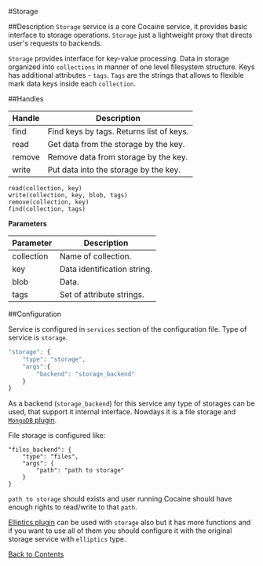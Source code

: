 #Storage

##Description
`Storage` service is a core Cocaine service, it provides basic interface to storage operations. `Storage` just a lightweight proxy that directs user's requests to backends.

`Storage` provides interface for key-value processing. Data in storage organized into `collections` in manner of one level filesystem structure. Keys has additional attributes - `tags`. `Tags` are the strings that allows to flexible mark data keys inside each `collection`.

##Handles

| Handle | Description |
|--------|-------------|
|find|Find keys by tags. Returns list of keys.|
|read|Get data from the storage by the key.|
|remove|Remove data from storage by the key.|
|write|Put data into the storage by the key.|

```
read(collection, key)
write(collection, key, blob, tags)
remove(collection, key)
find(collection, tags)
```

**Parameters**

|**Parameter**|**Description**|
|-------------|---------------|
|collection|Name of collection.|
|key|Data identification string.|
|blob|Data.|
|tags|Set of attribute strings.|

##Configuration

Service is configured in `services` section of the configuration file. Type of service is `storage`.

```javascript
"storage": {
    "type": "storage",
    "args":{
        "backend": "storage_backend"
    }
}
```

As a backend (`storage_backend`) for this service any type of storages can be used, that support it internal interface. Nowdays it is a file storage and [`MongoDB` plugin](services-and-plugins-mongodb.md).

File storage is configured like:

```
"files_backend": {
    "type": "files",
    "args": {
        "path": "path to storage"
    }
}
```

`path to storage` should exists and user running Cocaine should have enough rights to read/write to that `path`.

[Elliptics plugin](services-and-plugins-elliptics.md) can be used with `storage` also but it has more functions and if you want to use all of them you should configure it with the original storage service with `elliptics` type.

[Back to Contents](contents.md)
